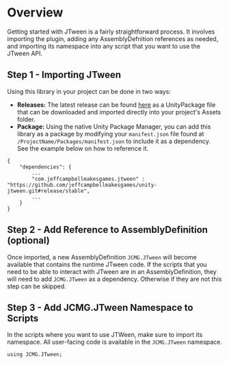 # Overview
Getting started with JTween is a fairly straightforward process. It involves importing the plugin, adding any AssemblyDefnition references as needed, and importing its namespace into any script that you want to use the JTween API.

## Step 1 - Importing JTween
Using this library in your project can be done in two ways:
* **Releases:** The latest release can be found [here](https://github.com/jeffcampbellmakesgames/unity-jtween/releases) as a UnityPackage file that can be downloaded and imported directly into your project's Assets folder.
* **Package:** Using the native Unity Package Manager, you can add this library as a package by modifying your `manifest.json` file found at `/ProjectName/Packages/manifest.json` to include it as a dependency. See the example below on how to reference it.

```
{
	"dependencies": {
		...
		"com.jeffcampbellmakesgames.jtween" : "https://github.com/jeffcampbellmakesgames/unity-jtween.git#release/stable",
		...
	}
}
``` 

## Step 2 - Add Reference to AssemblyDefinition (optional)
Once imported, a new AssemblyDefinition `JCMG.JTween` will become available that contains the runtime JTween code. If the scripts that you need to be able to interact with JTween are in an AssemblyDefinition, they will need to add `JCMG.JTween` as a dependency. Otherwise if they are not this step can be skipped.

## Step 3 - Add JCMG.JTween Namespace to Scripts
In the scripts where you want to use JTWeen, make sure to import its namespace. All user-facing code is available in the `JCMG.JTween` namespace.

```
using JCMG.JTween;
```
